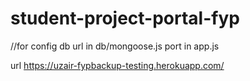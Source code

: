 # student-project-portal-fyp

//for config 
db url in db/mongoose.js
port in app.js



url https://uzair-fypbackup-testing.herokuapp.com/ 